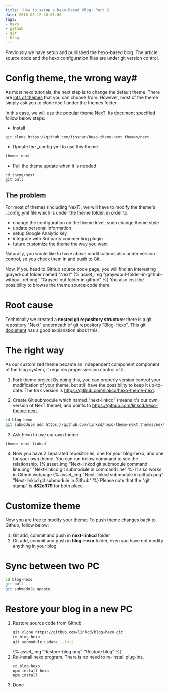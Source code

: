 ```yaml
---
title: 'How to setup a hexo-based blog: Part 2'
date: 2016-08-12 20:01:06
tags:
- hexo
- github
- git
- blog
---
```


Previously we have setup and published the hexo-based blog. The article source code and the hexo configuration files are under git version control.  

# Config theme, the wrong way#
As most hexo tutorials, the next step is to change the default theme. There are [lots of themes](https://hexo.io/themes/) that you can choose from. However, most of the theme simply ask you to clone itself under the themes folder. 

In this case, we will use the popular theme [NexT](https://github.com/iissnan/hexo-theme-next). Its document specified follow below steps:
- Install
```bash
git clone https://github.com/iissnan/hexo-theme-next themes/next
```
- Update the _config.yml to use this theme
```bash
theme: next
```
- Pull the theme update when it is needed 
```bash
cd theme/next
git pull
```
## The problem ##
For most of themes (including NexT), we will have to modify the theme's _config.yml file which is under the theme folder, in order to:
- change the configuration on the theme level, such change theme style
- update personal information
- setup Google Analytic key
- integrate with 3rd party commenting plugin
- future customize the theme the way you want

Naturally, you would like to have above modifications also under version control, so you check them in and push to Git.  

Now, if you head to Github source code page, you will find an interesting grayed-out folder named "Next"
{% asset_img "grayedout-folder-in-github-without-ref.png" "Grayed-out folder in github" %}
You also lost the possibility to browse the theme source code there.

<!-- more -->

# Root cause #
Technically we created a **nested git repository structure**: there is a git repository "Next" underneath of git repository "Blog-Hexo". This [git document](https://git-scm.com/book/en/v2/Git-Tools-Submodules) has a good explanation about this. 

# The right way #
As our customized theme became an independent component component of the blog system, it requires proper version control of it. 

1. Fork theme project
By doing this, you can properly version control your modification of your theme, but still have the possibility to keep it up-to-date. The fork version is https://github.com/linkcd/hexo-theme-next.

2. Create Git submodule which named "next-linkcd" (means it's our own version of NexT theme), and points to https://github.com/linkcd/hexo-theme-next.
```bash
cd blog-hexo
git submodule add https://github.com/linkcd/hexo-theme-next themes/next-linkcd
```
3. Ask hexo to use our own theme
```bash
theme: next-linkcd
```
4. Now you have 2 separated repositories, one for your blog-hexo, and one for your own theme. You can run below command to see the relationship.
{% asset_img "Next-linkcd git submodule command line.png" "Next-linkcd git submodule in command line" %}
It also works in Github webpage
{% asset_img "Next-linkcd submodule in github.png" "Next-linkcd git submodule in Github" %}
Please note that the "git stamp" is **d82e379** for both place.

# Customize theme #
Now you are free to modify your theme. To push theme changes back to Github, follow below:
1. Git add, commit and push in **next-linkcd** folder
2. Git add, commit and push in **blog-hexo** folder, even you have not modify anything in your blog. 

# Sync between two PC #
```bash
cd blog-hexo
git pull
git submodule update
```

# Restore your blog in a new PC #
1. Restore source code from Github
	```bash
	git clone https://github.com/linkcd/blog-hexo.git
	cd blog-hexo
	git submodule update --init
	```
	{% asset_img "Restore-blog.png" "Restore blog" %}
2. Re-install hexo program.
	There is no need to re-install plug-ins.
	```bash
	cd blog-hexo
	npm install hexo
	npm install
	```
3. Done
 
